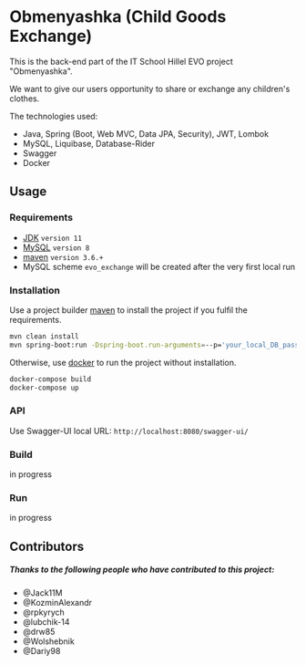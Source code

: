 # Obmenyashka (Child Goods Exchange)

This is the back-end part of the IT School Hillel EVO project "Obmenyashka".

We want to give our users opportunity to share or exchange any children's clothes.  

The technologies used:
- Java, Spring (Boot, Web MVC, Data JPA, Security), JWT, Lombok 
- MySQL, Liquibase, Database-Rider
- Swagger
- Docker

## Usage
### Requirements

 - [JDK](https://www.oracle.com/technetwork/java/javase/downloads/index.html) `version 11`
 - [MySQL](https://www.mysql.com/downloads/) `version 8`
 - [maven](https://maven.apache.org/index.html) `version 3.6.+`
 - MySQL scheme `evo_exchange` will be created after the very first local run

### Installation

Use a project builder [maven](https://maven.apache.org/index.html) to install the project if you fulfil the requirements.
```bash
mvn clean install
mvn spring-boot:run -Dspring-boot.run-arguments=--p='your_local_DB_password'
```
Otherwise, use [docker](https://www.docker.com/get-started) to run the project without installation.
```bash
docker-compose build
docker-compose up
```

### API
Use Swagger-UI local URL: `http://localhost:8080/swagger-ui/`

### Build

in progress 

### Run

in progress

## Contributors

##### Thanks to the following people who have contributed to this project:

- @Jack11M
- @KozminAlexandr
- @rpkyrych
- @lubchik-14
- @drw85
- @Wolshebnik
- @Dariy98
